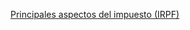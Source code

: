  [Principales aspectos del impuesto (IRPF)](https://www.gipuzkoa.eus/es/web/ogasuna/impuestos/renta/principales-aspectos)
 
